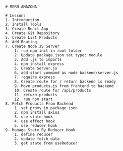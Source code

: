     # MERN AMAZONA

    # Lessons
    1. Introduction
    2. Install Tools
    3. Create React App
    4. Create Git Repository
    5. Create List Products
    6. Add Routing
    7. Create Node.JS Server
        1. run npm init in root folder
        2. Update package.json set type: module
        3. Add .js to imports
        4. npm install express
        5. Create Server.js
        6. add start command as node backend/server.js
        7. require express
        8. Create route for / return backend is ready
        9. Move products.js from frontend to backend
        10. Create route for /api/products
        11. return products
        12. run npm start
    8. Fetch Products From Backend
        1. set proxy in package.json
        2. npm install axios
        3. use state hook
        4. use effect hook
        5. use reducer hook
    9. Manage State By Reducer Hook
        1. define reducer
        2. update fetch data
        3. get state from useReducer
